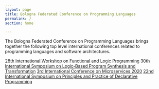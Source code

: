 ```yaml
---
layout: page
title: Bologna Federated Conference on Programming Languages
permalink: /
section: home

---
```


The Bologna Federated Conference on Programming Languages brings together the following top level international conferences related to programming languages and software architectures.

<div class="list-group list-group-flush">
  <a href="http://helm.cs.unibo.it/wflp2020/" target="_blank" class="rounded list-group-item list-group-item-action list-group-item-primary">28th International Workshop on Functional and Logic Programming</a>
  <a href="https://nms.kcl.ac.uk/maribel.fernandez/LOPSTR2020/" target="_blank" class="rounded list-group-item list-group-item-action list-group-item-primary">30th International Symposium on Logic-Based Program Synthesis and Transformation</a>
  <a href="https://www.conf-micro.services/2020/" target="_blank" class="rounded list-group-item list-group-item-action list-group-item-primary" tabindex="-1" aria-disabled="true">3rd International Conference on Microservices 2020</a>
  <a href="http://www.cse.chalmers.se/~abela/ppdp20/" target="_blank" class="rounded list-group-item list-group-item-action list-group-item-primary">22nd International Symposium on Principles and Practice of Declarative Programming</a>
</div>
